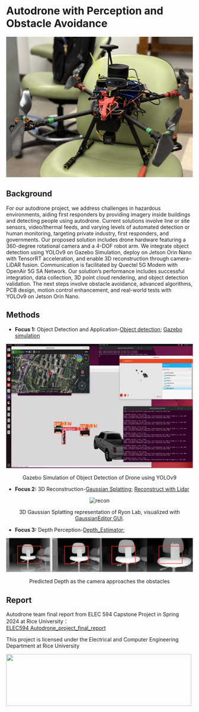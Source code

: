 # Autodrone with Perception and Obstacle Avoidance
![Our Auto-Drone](figures/drone.png)

## Background
For our autodrone project, we address challenges in hazardous environments, aiding first responders by providing imagery inside buildings and detecting people using autodrone. Current solutions involve line or site sensors, video/thermal feeds, and varying levels of automated detection or human monitoring, targeting private industry, first responders, and governments. Our proposed solution includes drone hardware featuring a 360-degree rotational camera and a 4-DOF robot arm. We integrate object detection using YOLOv9 on Gazebo Simulation, deploy on Jetson Orin Nano with TensorRT acceleration, and enable 3D reconstruction through camera-LiDAR fusion. Communication is facilitated by Quectel 5G Modem with OpenAir 5G SA Network. Our solution’s performance includes successful integration, data collection, 3D point cloud rendering, and object detection validation. The next steps involve obstacle avoidance, advanced algorithms, PCB design, motion control enhancement, and real-world tests with YOLOv9 on Jetson Orin Nano.

## Methods
- **Focus 1:** Object Detection and Application-[Object detection](https://github.com/Rice-MECE-Capstone-Projects/Autodrone/blob/main/ObjectDetection); [Gazebo simulation](https://github.com/Rice-MECE-Capstone-Projects/Autodrone/blob/main/Gazebo_simulation)
<p align="center">
  <img src="figures/gazebo_simulation.gif" alt="recon" width="600" height="335.25">
</p>
<p align="center">Gazebo Simulation of Object Detection of Drone using YOLOv9</p>

- **Focus 2:** 3D Reconstruction-[Gaussian Splatting](https://github.com/Rice-MECE-Capstone-Projects/Autodrone/blob/main/Reconstruction/3dgs_depth/README.md); [Reconstruct with Lidar](https://github.com/Rice-MECE-Capstone-Projects/Autodrone/main/Reconstruction)
<p align="center">
  <img src="figures/3dgs_ryon.gif" alt="recon" width="600" height="335.25">
</p>
<p align="center">3D Gaussian Splatting representation of Ryon Lab, visualized with <a href="https://github.com/buaacyw/GaussianEditor">GaussianEditor GUI</a>.</p>

- **Focus 3:** Depth Perception-[Depth_Estimator](https://github.com/PeaceNeil/Depth_Estimator_594/blob/main/README.md);
<p align="center">
  <img src="figures/perception.png" alt="recon" width="600">
</p>
<p align="center">Predicted Depth as the camera approaches the obstacles</p>

## Report
Autodrone team final report from ELEC 594 Capstone Project in Spring 2024 at Rice University：     
[ELEC594 Autodrone_project_final_report](https://github.com/Rice-MECE-Capstone-Projects/Autodrone/blob/main/Report/ELEC594_Autodrone_project_final_report.pdf)


This project is licensed under the Electrical and Computer Engineering Department at Rice University

<img src="https://riceconnect.rice.edu/image/engineering/ece/SOE-ECE-Rice-logo-stacked.jpg" width="500" height="140" />
